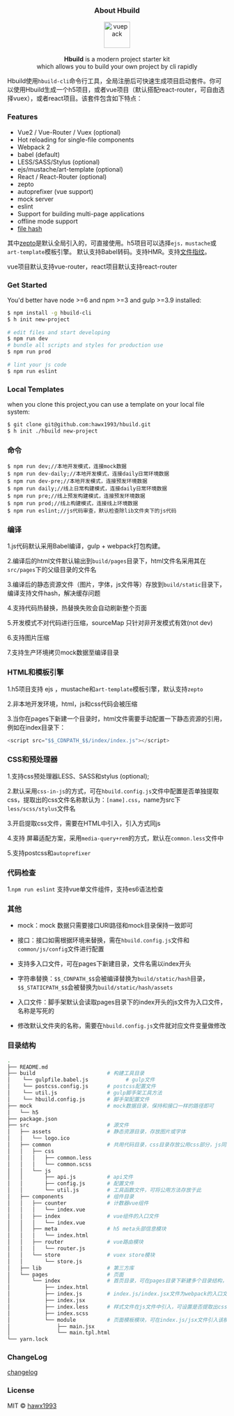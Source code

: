 
### <p align='center'>About Hbuild</p>

<p align="center">
  <img src="http://chuantu.biz/t5/92/1495463272x1822614086.png" alt="vuepack" width="60">
  <br><br><strong>Hbuild</strong> is a modern project starter kit<br>which  allows you to build your own project by cli rapidly
</p>

    
Hbuild使用`hbuild-cli`命令行工具，全局注册后可快速生成项目启动套件。你可以使用Hbuild生成一个h5项目，或者vue项目（默认搭配react-router，可自由选择vuex），或者react项目。该套件包含如下特点：
    
### Features
       
- Vue2 / Vue-Router / Vuex (optional)
- Hot reloading for single-file components
- Webpack 2 
- babel (default)
- LESS/SASS/Stylus (optional)
- ejs/mustache/art-template (optional)
- React / React-Router (optional)
- zepto
- autoprefixer (vue support)
- mock server
- eslint
- Support for building multi-page applications
- offline mode support
- [file hash](https://github.com/hawx1993/hbuild/blob/master/docs/ChangeLog.md)

其中[zepto](https://github.com/hawx1993/hbuild/blob/master/docs/zepto.md)是默认全局引入的，可直接使用。h5项目可以选择`ejs，mustache`或`art-template`模板引擎。 默认支持Babel转码。支持HMR。支持[文件指纹](https://github.com/hawx1993/hbuild/blob/master/docs/ChangeLog.md)。

vue项目默认支持vue-router，react项目默认支持react-router
    
    
### Get Started
    
    
You'd better have node >=6 and npm >=3 and gulp >=3.9 installed:
    
```bash
$ npm install -g hbuild-cli
$ h init new-project
 
# edit files and start developing
$ npm run dev
# bundle all scripts and styles for production use
$ npm run prod
 
# lint your js code
$ npm run eslint
```
    

### Local Templates

when you clone this project,you can  use a template on your local file system:

```bash
$ git clone git@github.com:hawx1993/hbuild.git
$ h init ./hbuild new-project
```
### 命令

```
$ npm run dev;//本地开发模式，连接mock数据
$ npm run dev-daily;//本地开发模式，连接daily日常环境数据
$ npm run dev-pre;//本地开发模式，连接预发环境数据
$ npm run daily;//线上日常构建模式，连接daily日常环境数据
$ npm run pre;//线上预发构建模式，连接预发环境数据
$ npm run prod;//线上构建模式，连接线上环境数据
$ npm run eslint;//js代码审查，默认检查除lib文件夹下的js代码
```

### 编译

1.js代码默认采用Babel编译，gulp + webpack打包构建。

2.编译后的html文件默认输出到`build/pages`目录下，html文件名采用其在`src/pages`下的父级目录的文件名

3.编译后的静态资源文件（图片，字体，js文件等）存放到`build/static`目录下，编译支持文件hash，解决缓存问题

4.支持代码热替换，热替换失败会自动刷新整个页面

5.开发模式不对代码进行压缩，sourceMap 只针对非开发模式有效(not dev)

6.支持图片压缩

7.支持生产环境拷贝mock数据至编译目录

### HTML和模板引擎

1.h5项目支持 ejs ，mustache和`art-template`模板引擎，默认支持`zepto`

2.非本地开发环境，html，js和css代码会被压缩

3.当你在pages下新建一个目录时，html文件需要手动配置一下静态资源的引用，例如在index目录下：

```javascript
<script src="$$_CDNPATH_$$/index/index.js"></script>
```

### CSS和预处理器

1.支持css预处理器LESS、SASS和stylus (optional);

2.默认采用`css-in-js`的方式，可在`hbuild.config.js`文件中配置是否单独提取css，提取出的css文件名称默认为：`[name].css`，name为src下`less/scss/stylus`文件名

3.开启提取css文件，需要在HTML中引入，引入方式同js

4.支持 屏幕适配方案，采用`media-query+rem`的方式，默认在`common.less`文件中

5.支持postcss和`autoprefixer`

### 代码检查

1.`npm run eslint` 支持vue单文件组件，支持es6语法检查

### 其他

- mock：mock 数据只需要接口URI路径和mock目录保持一致即可

- 接口：接口如需根据环境来替换，需在`hbuild.config.js`文件和`common/js/config`文件进行配置

- 支持多入口文件，可在pages下新建目录，文件名需以index开头

- 字符串替换：`$$_CDNPATH_$$`会被编译替换为`build/static/hash`目录，`$$_STATICPATH_$$`会被替换为`build/static/hash/assets`

- 入口文件：脚手架默认会读取pages目录下的index开头的js文件为入口文件，名称是写死的

- 修改默认文件夹的名称，需要在`hbuild.config.js`文件就对应文件变量做修改


### 目录结构

```bash
.
├── README.md
├── build                       # 构建工具目录
│    └── gulpfile.babel.js            # gulp文件
│    └── postcss.config.js      # postcss配置文件
│    └── util.js                # gulp脚手架工具方法
│    └── hbuild.config.js       # 脚手架配置文件
├── mock                        # mock数据目录，保持和接口一样的路径即可
│   └── h5
├── package.json    
├── src                         # 源文件 
│   ├── assets                  # 静态资源目录，存放图片或字体
│   │   └── logo.ico
│   ├── common                  # 共用代码目录，css目录存放公用css部分，js同理
│   │   ├── css
│   │   │   ├── common.less
│   │   │   └── common.scss
│   │   └── js
│   │       ├── api.js          # api文件
│   │       ├── config.js       # 配置文件
│   │       └── util.js         # 工具函数文件，可将公用方法存放于此
│   ├── components              # 组件目录
│   │   ├── counter             # 计数器vue组件
│   │   │   └── index.vue
│   │   ├── index               # vue组件的入口文件
│   │   │   └── index.vue
│   │   ├── meta                # h5 meta头部信息模块
│   │   │   └── index.html
│   │   ├── router              # vue路由模块
│   │   │   └── router.js
│   │   └── store               # vuex store模块
│   │       └── store.js
│   ├── lib                     # 第三方库 
│   └── pages                   # 页面    
│       └── index               # 首页目录，可在pages目录下新建多个目录结构，作为多入口文件
│           ├── index.html
│           ├── index.js        # index.js/index.jsx文件为webpack的入口文件
│           ├── index.jsx
│           ├── index.less      # 样式文件在js文件中引入，可设置是否提取出css文件     
│           ├── index.scss
│           └── module          # 页面模板模块，可在index.js/jsx文件引入该模块文件
│               ├── main.jsx
│               └── main.tpl.html
└── yarn.lock
```


### ChangeLog

[changelog](https://github.com/hawx1993/hbuild/blob/master/docs/ChangeLog.md)

### License
    
MIT © [hawx1993](https://github.com/hawx1993)
